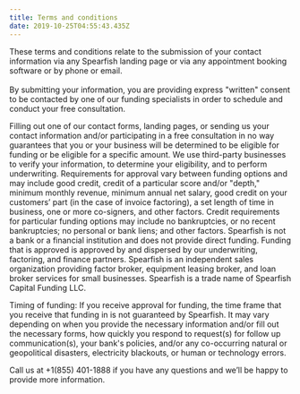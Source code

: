 ```yaml
---
title: Terms and conditions
date: 2019-10-25T04:55:43.435Z
---
```

These terms and conditions relate to the submission of your contact information via any Spearfish landing page or via any appointment booking software or by phone or email. \
\
By submitting your information, you are providing express "written" consent to be contacted by one of our funding specialists in order to schedule and conduct your free consultation. 

Filling out one of our contact forms, landing pages, or sending us your contact information and/or participating in a free consultation in no way guarantees that you or your business will be determined to be eligible for funding or be eligible for a specific amount. We use third-party businesses to verify your information, to determine your eligibility, and to perform underwriting. Requirements for approval vary between funding options and may include good credit, credit of a particular score and/or "depth," minimum monthly revenue, minimum annual net salary, good credit on your customers’ part (in the case of invoice factoring), a set length of time in business, one or more co-signers, and other factors. Credit requirements for particular funding options may include no bankruptcies, or no recent bankruptcies; no personal or bank liens; and other factors. Spearfish is not a bank or a financial institution and does not provide direct funding. Funding that is approved is approved by and dispersed by our underwriting, factoring, and finance partners. Spearfish is an independent sales organization providing factor broker, equipment leasing broker, and loan broker services for small businesses. Spearfish is a trade name of Spearfish Capital Funding LLC. 

Timing of funding: If you receive approval for funding, the time frame that you receive that funding in is not guaranteed by Spearfish. It may vary depending on when you provide the necessary information and/or fill out the necessary forms, how quickly you respond to request(s) for follow up communication(s), your bank's policies, and/or any co-occurring natural or geopolitical disasters, electricity blackouts, or human or technology errors.

Call us at +1(855) 401-1888 if you have any questions and we’ll be happy to provide more information.
